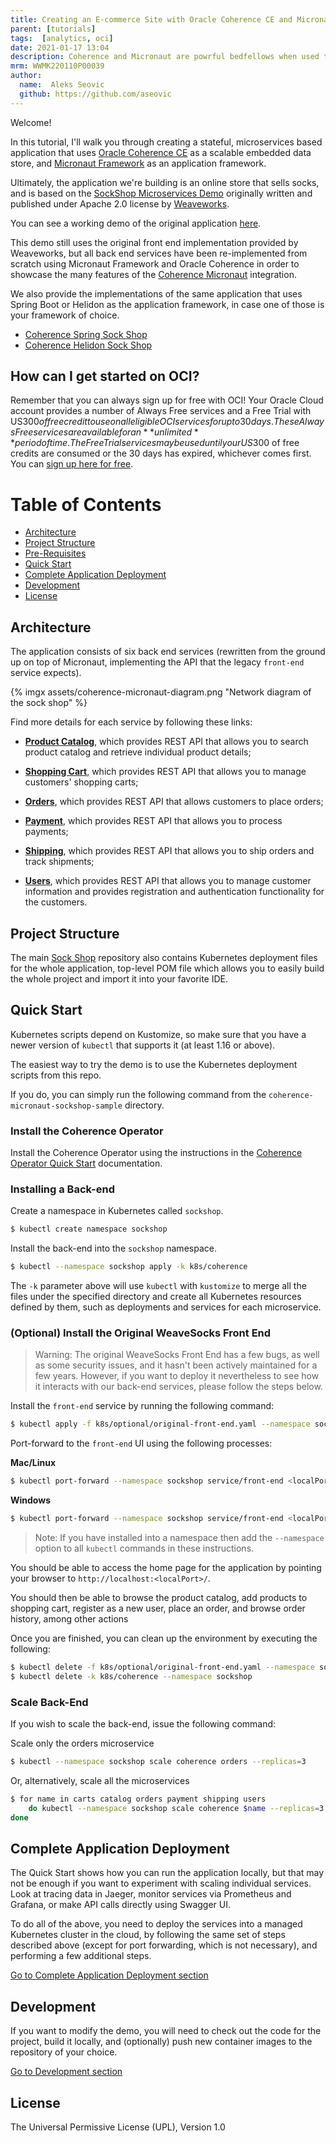 ```yaml
---
title: Creating an E-commerce Site with Oracle Coherence CE and Micronaut
parent: [tutorials]
tags:  [analytics, oci]
date: 2021-01-17 13:04
description: Coherence and Micronaut are powrful bedfellows when used together. This tutorial steps you through using them to build a hypothetical online sock shop. That's right, socks.
mrm: WWMK220110P00039
author:
  name:  Aleks Seovic 
  github: https://github.com/aseovic
---
```

Welcome! 

In this tutorial, I'll walk you through creating a stateful, microservices based application that uses [Oracle Coherence CE](https://coherence.community/) as a scalable embedded data store, and [Micronaut Framework](https://micronaut.io/) as an application framework.

Ultimately, the application we're building is an online store that sells socks, and is based on the [SockShop Microservices Demo](https://microservices-demo.github.io) originally written and published under Apache 2.0 license by [Weaveworks](https://go.weave.works/socks).

You can see a working demo of the original application [here](http://socks.weave.works/).

This demo still uses the original front end implementation provided by Weaveworks, but all back end services have been re-implemented from scratch using Micronaut Framework and Oracle Coherence in order to showcase the many features of the [Coherence Micronaut](https://github.com/micronaut-projects/micronaut-coherence) integration.

We also provide the implementations of the same application that uses Spring Boot or Helidon
as the application framework, in case one of those is your framework of choice.

* [Coherence Spring Sock Shop](https://github.com/oracle/coherence-spring-sockshop-sample)
* [Coherence Helidon Sock Shop](https://github.com/oracle/coherence-helidon-sockshop-sample)

## How can I get started on OCI?

Remember that you can always sign up for free with OCI! Your Oracle Cloud account provides a number of Always Free services and a Free Trial with US$300 of free credit to use on all eligible OCI services for up to 30 days. These Always Free services are available for an **unlimited** period of time. The Free Trial services may be used until your US$300 of free credits are consumed or the 30 days has expired, whichever comes first. You can [sign up here for free](https://signup.cloud.oracle.com/).

# Table of Contents

* [Architecture](#architecture)
* [Project Structure](#project-structure)
* [Pre-Requisites](#pre-requisites)
* [Quick Start](#quick-start)
* [Complete Application Deployment](https://github.com/oracle/coherence-micronaut-sockshop-sample/blob/master/doc/complete-application-deployment.md)
* [Development](https://github.com/oracle/coherence-micronaut-sockshop-sample/blob/master/doc/development.md)
* [License](#license)

## Architecture

The application consists of six back end services (rewritten from the ground up on top of Micronaut, implementing the API that the legacy `front-end` service expects).

{% imgx assets/coherence-micronaut-diagram.png "Network diagram of the sock shop" %}

Find more details for each service by following these links:

- **[Product Catalog](https://github.com/oracle/coherence-micronaut-sockshop-sample/blob/master/catalog)**, which provides REST API that allows you to search product catalog and retrieve individual product details;

- **[Shopping Cart](https://github.com/oracle/coherence-micronaut-sockshop-sample/blob/master/carts)**, which provides REST API that allows you to manage customers' shopping carts;

- **[Orders](https://github.com/oracle/coherence-micronaut-sockshop-sample/blob/master/orders)**, which provides REST API that allows customers to place orders;

- **[Payment](https://github.com/oracle/coherence-micronaut-sockshop-sample/blob/master/payment)**, which provides REST API that allows you to process payments;

- **[Shipping](https://github.com/oracle/coherence-micronaut-sockshop-sample/blob/master/shipping)**, which provides REST API that allows you to ship orders and track shipments;

- **[Users](https://github.com/oracle/coherence-micronaut-sockshop-sample/blob/master/users)**, which provides REST API that allows you to manage customer information and provides registration and authentication functionality for the customers.

## Project Structure

The main [Sock Shop](https://github.com/oracle/coherence-micronaut-sockshop-sample/blob/master) repository also contains Kubernetes deployment files for the whole application, top-level POM file which allows you to easily build the whole project and import it into your favorite IDE.

## Quick Start

Kubernetes scripts depend on Kustomize, so make sure that you have a newer version of `kubectl` that supports it (at least 1.16 or above).

The easiest way to try the demo is to use the Kubernetes deployment scripts from this repo.

If you do, you can simply run the following command from the `coherence-micronaut-sockshop-sample` directory.

### Install the Coherence Operator

Install the Coherence Operator using the instructions in the [Coherence Operator Quick Start](https://oracle.github.io/coherence-operator/docs/latest/#/about/03_quickstart) documentation.

### Installing a Back-end

Create a namespace in Kubernetes called `sockshop`.

```bash
$ kubectl create namespace sockshop
```

Install the back-end into the `sockshop` namespace.

 ```bash
$ kubectl --namespace sockshop apply -k k8s/coherence 
 ```

The `-k` parameter above will use `kubectl` with `kustomize` to merge all the files under the specified directory and create all Kubernetes resources defined by them, such as deployments and services for each microservice.

### (Optional) Install the Original WeaveSocks Front End

> Warning: The original WeaveSocks Front End has a few bugs, as well as some security issues, and it hasn't been actively maintained for a few years. However, if you want to deploy it nevertheless to see how it interacts with our back-end services, please follow the steps below.

Install the `front-end` service by running the following command:

```bash
$ kubectl apply -f k8s/optional/original-front-end.yaml --namespace sockshop
```

Port-forward to the `front-end` UI using the following processes:

**Mac/Linux**

```bash
$ kubectl port-forward --namespace sockshop service/front-end <localPort>:80
```

**Windows**

```bash
$ kubectl port-forward --namespace sockshop service/front-end <localPort>:80
```

> Note: If you have installed into a namespace then add the `--namespace` option to all `kubectl` commands in these instructions.

You should be able to access the home page for the application by pointing your browser to `http://localhost:<localPort>/`.

You should then be able to browse the product catalog, add products to shopping cart, register as a new user, place an order, and browse order history, among other actions

Once you are finished, you can clean up the environment by executing the following:

```bash
$ kubectl delete -f k8s/optional/original-front-end.yaml --namespace sockshop
$ kubectl delete -k k8s/coherence --namespace sockshop
```

### Scale Back-End

If you wish to scale the back-end, issue the following command:

Scale only the orders microservice

```bash
$ kubectl --namespace sockshop scale coherence orders --replicas=3
```

Or, alternatively, scale all the microservices
```bash
$ for name in carts catalog orders payment shipping users
    do kubectl --namespace sockshop scale coherence $name --replicas=3
done
```

## Complete Application Deployment

The Quick Start shows how you can run the application locally, but that may not be enough if you want to experiment with scaling individual services. Look at tracing data in Jaeger, monitor services via Prometheus and Grafana, or make API calls directly using Swagger UI.

To do all of the above, you need to deploy the services into a managed Kubernetes cluster in the cloud, by following the same set of steps described above (except for port forwarding, which is not necessary), and performing a few additional steps.

[Go to Complete Application Deployment section](https://github.com/oracle/coherence-micronaut-sockshop-sample/blob/master/doc/complete-application-deployment.md)

## Development

If you want to modify the demo, you will need to check out the code for the project, build it
locally, and (optionally) push new container images to the repository of your choice.

[Go to Development section](https://github.com/oracle/coherence-micronaut-sockshop-sample/blob/master/doc/development.md)

## License

The Universal Permissive License (UPL), Version 1.0
